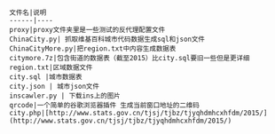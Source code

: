    文件名|说明
    ------|----
    proxy|proxy文件夹里是一些测试的反代理配置文件
    ChinaCity.py| 抓取维基百科城市代码数据生成sql和json文件
    ChinaCityMore.py|把region.txt中内容生成数据表
    citymore.7z|包含街道的数据表（截至2015）比city.sql要旧一些但是更详细
    region.txt|区域数据文件
    city.sql |城市数据表
    city.json | 城市json文件
    inscawler.py | 下载ins上的图片
	qrcode|一个简单的谷歌浏览器插件 生成当前窗口地址的二维码
	city.php|[http://www.stats.gov.cn/tjsj/tjbz/tjyqhdmhcxhfdm/2015/](http://www.stats.gov.cn/tjsj/tjbz/tjyqhdmhcxhfdm/2015/)